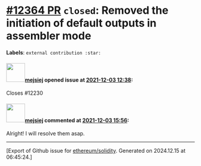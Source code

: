 # [\#12364 PR](https://github.com/ethereum/solidity/pull/12364) `closed`: Removed the initiation of default outputs in assembler mode
**Labels**: `external contribution :star:`


#### <img src="https://avatars.githubusercontent.com/u/93134155?v=4" width="50">[mejsiej](https://github.com/mejsiej) opened issue at [2021-12-03 12:38](https://github.com/ethereum/solidity/pull/12364):

Closes #12230 

#### <img src="https://avatars.githubusercontent.com/u/93134155?v=4" width="50">[mejsiej](https://github.com/mejsiej) commented at [2021-12-03 15:56](https://github.com/ethereum/solidity/pull/12364#issuecomment-985633129):

Alright! I will resolve them asap.


-------------------------------------------------------------------------------



[Export of Github issue for [ethereum/solidity](https://github.com/ethereum/solidity). Generated on 2024.12.15 at 06:45:24.]
